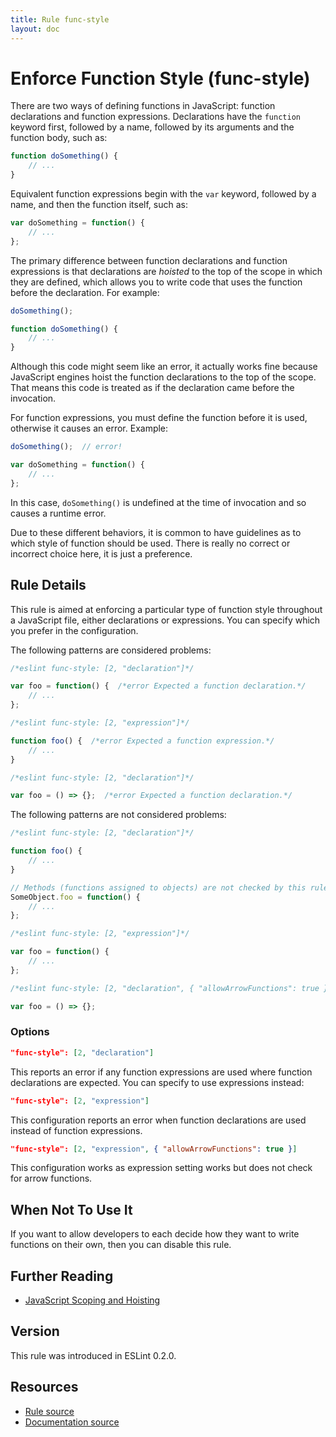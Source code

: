 ```yaml
---
title: Rule func-style
layout: doc
---
```

<!-- Note: No pull requests accepted for this file. See README.md in the root directory for details. -->
# Enforce Function Style (func-style)

There are two ways of defining functions in JavaScript: function declarations and function expressions. Declarations have the `function` keyword first, followed by a name, followed by its arguments and the function body, such as:

```js
function doSomething() {
    // ...
}
```

Equivalent function expressions begin with the `var` keyword, followed by a name, and then the function itself, such as:

```js
var doSomething = function() {
    // ...
};
```

The primary difference between function declarations and function expressions is that declarations are *hoisted* to the top of the scope in which they are defined, which allows you to write code that uses the function before the declaration. For example:

```js
doSomething();

function doSomething() {
    // ...
}
```

Although this code might seem like an error, it actually works fine because JavaScript engines hoist the function declarations to the top of the scope. That means this code is treated as if the declaration came before the invocation.

For function expressions, you must define the function before it is used, otherwise it causes an error. Example:

```js
doSomething();  // error!

var doSomething = function() {
    // ...
};
```

In this case, `doSomething()` is undefined at the time of invocation and so causes a runtime error.

Due to these different behaviors, it is common to have guidelines as to which style of function should be used. There is really no correct or incorrect choice here, it is just a preference.

## Rule Details

This rule is aimed at enforcing a particular type of function style throughout a JavaScript file, either declarations or expressions. You can specify which you prefer in the configuration.

The following patterns are considered problems:

```js
/*eslint func-style: [2, "declaration"]*/

var foo = function() {  /*error Expected a function declaration.*/
    // ...
};
```

```js
/*eslint func-style: [2, "expression"]*/

function foo() {  /*error Expected a function expression.*/
    // ...
}
```

```js
/*eslint func-style: [2, "declaration"]*/

var foo = () => {};  /*error Expected a function declaration.*/
```

The following patterns are not considered problems:

```js
/*eslint func-style: [2, "declaration"]*/

function foo() {
    // ...
}

// Methods (functions assigned to objects) are not checked by this rule
SomeObject.foo = function() {
    // ...
};
```

```js
/*eslint func-style: [2, "expression"]*/

var foo = function() {
    // ...
};
```

```js
/*eslint func-style: [2, "declaration", { "allowArrowFunctions": true }]*/

var foo = () => {};
```


### Options

```json
"func-style": [2, "declaration"]
```

This reports an error if any function expressions are used where function declarations are expected. You can specify to use expressions instead:

```json
"func-style": [2, "expression"]
```

This configuration reports an error when function declarations are used instead of function expressions.

```json
"func-style": [2, "expression", { "allowArrowFunctions": true }]
```

This configuration works as expression setting works but does not check for arrow functions.

## When Not To Use It

If you want to allow developers to each decide how they want to write functions on their own, then you can disable this rule.

## Further Reading

* [JavaScript Scoping and Hoisting](http://www.adequatelygood.com/JavaScript-Scoping-and-Hoisting.html)

## Version

This rule was introduced in ESLint 0.2.0.

## Resources

* [Rule source](https://github.com/eslint/eslint/tree/master/lib/rules/func-style.js)
* [Documentation source](https://github.com/eslint/eslint/tree/master/docs/rules/func-style.md)
